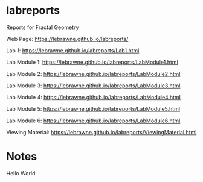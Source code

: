 # labreports
Reports for Fractal Geometry

Web Page:  https://lebrawne.github.io/labreports/

Lab 1: https://lebrawne.github.io/labreports/Lab1.html

Lab Module 1: https://lebrawne.github.io/labreports/LabModule1.html

Lab Module 2: https://lebrawne.github.io/labreports/LabModule2.html

Lab Module 3: https://lebrawne.github.io/labreports/LabModule3.html

Lab Module 4: https://lebrawne.github.io/labreports/LabModule4.html

Lab Module 5: https://lebrawne.github.io/labreports/LabModule5.html

Lab Module 6: https://lebrawne.github.io/labreports/LabModule6.html

Viewing Material: https://lebrawne.github.io/labreports/ViewingMaterial.html

# Notes

Hello World
